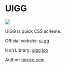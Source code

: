 # UIGG

[![](https://data.jsdelivr.com/v1/package/npm/uigg/badge)](https://www.jsdelivr.com/package/npm/uigg)

UIGG is quick CSS scheme.

Official website: [ui.gg](https://ui.gg/)

Icon Library: [uigg ico](https://ui.gg/ico.php)

Author: [mixice.com](http://mixice.com/)
